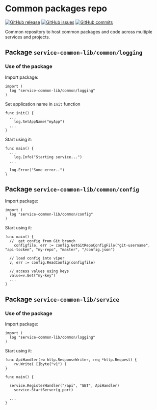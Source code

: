 # Common packages repo

[![GitHub release](https://img.shields.io/github/release/OlegGorj/service-common-lib.svg)](https://github.com/OlegGorj/service-common-lib/releases)
[![GitHub issues](https://img.shields.io/github/issues/OlegGorJ/service-common-lib.svg)](https://github.com/OlegGorJ/service-common-lib/issues)
[![GitHub commits](https://img.shields.io/github/commit-activity/y/eslint/eslint.svg)](https://github.com/OlegGorj/service-common-lib)

Common repository to host common packages and code across multiple services and projects.


## Package `service-common-lib/common/logging`

### Use of the package

Import package:

```
import (
  log "service-common-lib/common/logging"
)
```

Set application name in `Init` function

```
func init() {
  ...
	log.SetAppName("myApp")
  ...
}
```

Start using it:

```
func main() {
  ...
	log.Info("Starting service...")
  ...

  log.Error("Some error..")
}
```


## Package `service-common-lib/common/config`

Import package:

```
import (
  log "service-common-lib/common/config"
)
```

Start using it:

```
func main() {
  //  get config from Git branch
	configfile, err := config.GetGitRepoConfigFile("git-username", "api-tocken", "my-repo", "master", "/config.json")

  // load config into viper
  v, err := config.ReadConfig(configfile)

  // access values using keys
  value=v.Get("my-key")
  ...
}

```


## Package `service-common-lib/service`

### Use of the package

Import package:

```
import (
  log "service-common-lib/common/logging"
)
```

Start using it:

```
func ApiHandler(rw http.ResponseWriter, req *http.Request) {
	rw.Write( []byte("v1") )
}

func main() {

  service.RegisterHandler("/api", "GET", ApiHandler)
	service.StartServer(g_port)

  ...
}

```
